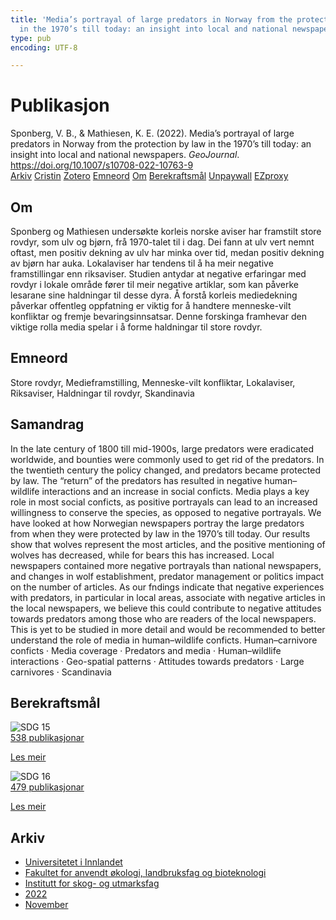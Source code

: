 ```yaml
---
title: 'Media’s portrayal of large predators in Norway from the protection by law
  in the 1970’s till today: an insight into local and national newspapers'
type: pub
encoding: UTF-8

---
```

<h1>Publikasjon</h1>
<article id="csl-bib-container-7JALGD4J" class="csl-bib-container">
  <div class="csl-bib-body"> <div class="csl-entry">Sponberg, V. B., &#38; Mathiesen, K. E. (2022). Media’s portrayal of large predators in Norway from the protection by law in the 1970’s till today: an insight into local and national newspapers. <i>GeoJournal</i>. <a href="https://doi.org/10.1007/s10708-022-10763-9">https://doi.org/10.1007/s10708-022-10763-9</a></div> </div>
  <div class="csl-bib-buttons">
    <a href="#taxonomy-article-7JALGD4J" alt="archive" class="csl-bib-button">Arkiv</a>
    <a href="https://app.cristin.no/results/show.jsf?id=2075045" alt="Cristin" class="csl-bib-button">Cristin</a>
    <a href="http://zotero.org/groups/5881554/items/7JALGD4J" alt="Zotero" class="csl-bib-button">Zotero</a>
    <a href="#keywords-article-7JALGD4J" alt="keywords" class="csl-bib-button">Emneord</a>
    <a href="#about-article-7JALGD4J" alt="about_pub" class="csl-bib-button">Om</a>
    <a href="#sdg-article-7JALGD4J" alt="sdg" class="csl-bib-button">Berekraftsmål</a>
    <a href="https://link.springer.com/content/pdf/10.1007/s10708-022-10763-9.pdf" alt="Unpaywall" class="csl-bib-button">Unpaywall</a>
    <a href="https://link.springer.com/content/pdf/10.1007/s10708-022-10763-9.pdf" alt="EZproxy" class="csl-bib-button">EZproxy</a>
  </div>
  <div id="csl-bib-meta-container-7JALGD4J"></div>
</article>
<div id="csl-bib-meta-7JALGD4J" class="csl-bib-meta">
  <article id="about-article-7JALGD4J" class="about_pub-article">
    <h1>Om</h1>
    Sponberg og Mathiesen undersøkte korleis norske aviser har framstilt store rovdyr, som ulv og bjørn, frå 1970-talet til i dag. Dei fann at ulv vert nemnt oftast, men positiv dekning av ulv har minka over tid, medan positiv dekning av bjørn har auka. Lokalaviser har tendens til å ha meir negative framstillingar enn riksaviser. Studien antydar at negative erfaringar med rovdyr i lokale område fører til meir negative artiklar, som kan påverke lesarane sine haldningar til desse dyra. Å forstå korleis mediedekning påverkar offentleg oppfatning er viktig for å handtere menneske-vilt konfliktar og fremje bevaringsinnsatsar. Denne forskinga framhevar den viktige rolla media spelar i å forme haldningar til store rovdyr.
  </article>
  <article id="keywords-article-7JALGD4J" class="keywords-article">
    <h1>Emneord</h1>
    Store rovdyr, Medieframstilling, Menneske-vilt konfliktar, Lokalaviser, Riksaviser, Haldningar til rovdyr, Skandinavia
  </article>
  <article id="abstract-article-7JALGD4J" class="abstract-article">
    <h1>Samandrag</h1>
    In the late century of 1800 till mid-1900s,  
large predators were eradicated worldwide, and bounties were commonly used to get rid of the predators.  
In the twentieth century the policy changed, and  
predators became protected by law. The “return” of  
the predators has resulted in negative human–wildlife  
interactions and an increase in social conficts. Media  
plays a key role in most social conficts, as positive  
portrayals can lead to an increased willingness to  
conserve the species, as opposed to negative portrayals. We have looked at how Norwegian newspapers  
portray the large predators from when they were protected by law in the 1970’s till today. Our results show  
that wolves represent the most articles, and the positive mentioning of wolves has decreased, while for  
bears this has increased. Local newspapers contained  
more negative portrayals than national newspapers,  
and changes in wolf establishment, predator management or politics impact on the number of articles. As  
our fndings indicate that negative experiences with  
predators, in particular in local areas, associate with  
negative articles in the local newspapers, we believe 
this could contribute to negative attitudes towards  
predators among those who are readers of the local  
newspapers. This is yet to be studied in more detail  
and would be recommended to better understand the  
role of media in human–wildlife conficts. 
Human–carnivore conficts · Media  
coverage · Predators and media · Human–wildlife  
interactions · Geo-spatial patterns · Attitudes towards  
predators · Large carnivores · Scandinavia
  </article>
  <article id="sdg-article-7JALGD4J" class="sdg-article">
    <h1>Berekraftsmål</h1>
    <div class="sdg-container"><div id="sdg15" class="sdg">
        <img src="{{< params subfolder >}}images/sdg/sdg15_nn.png" class="image" alt="SDG 15">
        <div class="sdg-overlay">
          <a href="/nn/archive/?key=?sdg=15#archive" class="sdg-publication-count"><span>538</span> publikasjonar</a>
          <p><a href="https://fn.no/om-fn/fns-baerekraftsmaal/livet-paa-land?lang=nno-NO" class="sdg-read-more">Les meir</a></p>
        </div>
      </div> <div id="sdg16" class="sdg">
        <img src="{{< params subfolder >}}images/sdg/sdg16_nn.png" class="image" alt="SDG 16">
        <div class="sdg-overlay">
          <a href="/nn/archive/?key=?sdg=16#archive" class="sdg-publication-count"><span>479</span> publikasjonar</a>
          <p><a href="https://fn.no/om-fn/fns-baerekraftsmaal/fred-rettferdighet-og-velfungerende-institusjoner?lang=nno-NO" class="sdg-read-more">Les meir</a></p>
        </div>
      </div></div>
  </article>
  <article id="taxonomy-article-7JALGD4J" class="taxonomy-article">
    <h1>Arkiv</h1>
    <ul>
      <li>
        <a href="/nn/archive/?key=3DCRN523">Universitetet i Innlandet</a>
      </li>
      <li>
        <a href="/nn/archive/?key=T77LXH6D">Fakultet for anvendt økologi, landbruksfag og bioteknologi</a>
      </li>
      <li>
        <a href="/nn/archive/?key=7TRARPE3">Institutt for skog- og utmarksfag</a>
      </li>
      <li>
        <a href="/nn/archive/?key=H9K9UC39">2022</a>
      </li>
      <li>
        <a href="/nn/archive/?key=A2LGFBDJ">November</a>
      </li>
    </ul>
  </article>
</div>
